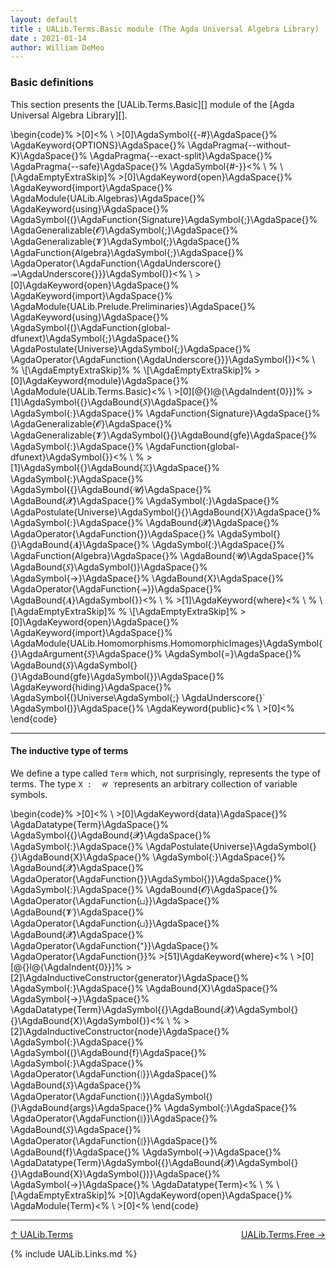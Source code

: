 ```yaml
---
layout: default
title : UALib.Terms.Basic module (The Agda Universal Algebra Library)
date : 2021-01-14
author: William DeMeo
---
```


### <a id="basic-definitions">Basic definitions</a>

This section presents the [UALib.Terms.Basic][] module of the [Agda Universal Algebra Library][].

\begin{code}%
\>[0]\<%
\\
\>[0]\AgdaSymbol{\{-\#}\AgdaSpace{}%
\AgdaKeyword{OPTIONS}\AgdaSpace{}%
\AgdaPragma{--without-K}\AgdaSpace{}%
\AgdaPragma{--exact-split}\AgdaSpace{}%
\AgdaPragma{--safe}\AgdaSpace{}%
\AgdaSymbol{\#-\}}\<%
\\
%
\\[\AgdaEmptyExtraSkip]%
\>[0]\AgdaKeyword{open}\AgdaSpace{}%
\AgdaKeyword{import}\AgdaSpace{}%
\AgdaModule{UALib.Algebras}\AgdaSpace{}%
\AgdaKeyword{using}\AgdaSpace{}%
\AgdaSymbol{(}\AgdaFunction{Signature}\AgdaSymbol{;}\AgdaSpace{}%
\AgdaGeneralizable{𝓞}\AgdaSymbol{;}\AgdaSpace{}%
\AgdaGeneralizable{𝓥}\AgdaSymbol{;}\AgdaSpace{}%
\AgdaFunction{Algebra}\AgdaSymbol{;}\AgdaSpace{}%
\AgdaOperator{\AgdaFunction{\AgdaUnderscore{}↠\AgdaUnderscore{}}}\AgdaSymbol{)}\<%
\\
\>[0]\AgdaKeyword{open}\AgdaSpace{}%
\AgdaKeyword{import}\AgdaSpace{}%
\AgdaModule{UALib.Prelude.Preliminaries}\AgdaSpace{}%
\AgdaKeyword{using}\AgdaSpace{}%
\AgdaSymbol{(}\AgdaFunction{global-dfunext}\AgdaSymbol{;}\AgdaSpace{}%
\AgdaPostulate{Universe}\AgdaSymbol{;}\AgdaSpace{}%
\AgdaOperator{\AgdaFunction{\AgdaUnderscore{}̇}}\AgdaSymbol{)}\<%
\\
%
\\[\AgdaEmptyExtraSkip]%
%
\\[\AgdaEmptyExtraSkip]%
\>[0]\AgdaKeyword{module}\AgdaSpace{}%
\AgdaModule{UALib.Terms.Basic}\<%
\\
\>[0][@{}l@{\AgdaIndent{0}}]%
\>[1]\AgdaSymbol{\{}\AgdaBound{𝑆}\AgdaSpace{}%
\AgdaSymbol{:}\AgdaSpace{}%
\AgdaFunction{Signature}\AgdaSpace{}%
\AgdaGeneralizable{𝓞}\AgdaSpace{}%
\AgdaGeneralizable{𝓥}\AgdaSymbol{\}\{}\AgdaBound{gfe}\AgdaSpace{}%
\AgdaSymbol{:}\AgdaSpace{}%
\AgdaFunction{global-dfunext}\AgdaSymbol{\}}\<%
\\
%
\>[1]\AgdaSymbol{\{}\AgdaBound{𝕏}\AgdaSpace{}%
\AgdaSymbol{:}\AgdaSpace{}%
\AgdaSymbol{\{}\AgdaBound{𝓤}\AgdaSpace{}%
\AgdaBound{𝓧}\AgdaSpace{}%
\AgdaSymbol{:}\AgdaSpace{}%
\AgdaPostulate{Universe}\AgdaSymbol{\}\{}\AgdaBound{X}\AgdaSpace{}%
\AgdaSymbol{:}\AgdaSpace{}%
\AgdaBound{𝓧}\AgdaSpace{}%
\AgdaOperator{\AgdaFunction{̇}}\AgdaSpace{}%
\AgdaSymbol{\}(}\AgdaBound{𝑨}\AgdaSpace{}%
\AgdaSymbol{:}\AgdaSpace{}%
\AgdaFunction{Algebra}\AgdaSpace{}%
\AgdaBound{𝓤}\AgdaSpace{}%
\AgdaBound{𝑆}\AgdaSymbol{)}\AgdaSpace{}%
\AgdaSymbol{→}\AgdaSpace{}%
\AgdaBound{X}\AgdaSpace{}%
\AgdaOperator{\AgdaFunction{↠}}\AgdaSpace{}%
\AgdaBound{𝑨}\AgdaSymbol{\}}\<%
\\
%
\>[1]\AgdaKeyword{where}\<%
\\
%
\\[\AgdaEmptyExtraSkip]%
%
\\[\AgdaEmptyExtraSkip]%
\>[0]\AgdaKeyword{open}\AgdaSpace{}%
\AgdaKeyword{import}\AgdaSpace{}%
\AgdaModule{UALib.Homomorphisms.HomomorphicImages}\AgdaSymbol{\{}\AgdaArgument{𝑆}\AgdaSpace{}%
\AgdaSymbol{=}\AgdaSpace{}%
\AgdaBound{𝑆}\AgdaSymbol{\}\{}\AgdaBound{gfe}\AgdaSymbol{\}}\AgdaSpace{}%
\AgdaKeyword{hiding}\AgdaSpace{}%
\AgdaSymbol{(}Universe\AgdaSymbol{;} \AgdaUnderscore{}̇\AgdaSymbol{)}\AgdaSpace{}%
\AgdaKeyword{public}\<%
\\
\>[0]\<%
\end{code}

-----------------------------------------------

#### <a id="the-inductive-type-of-terms">The inductive type of terms</a>

We define a type called `Term` which, not surprisingly, represents the type of terms. The type `X :  𝒰 ̇` represents an arbitrary collection of variable symbols.

\begin{code}%
\>[0]\<%
\\
\>[0]\AgdaKeyword{data}\AgdaSpace{}%
\AgdaDatatype{Term}\AgdaSpace{}%
\AgdaSymbol{\{}\AgdaBound{𝓧}\AgdaSpace{}%
\AgdaSymbol{:}\AgdaSpace{}%
\AgdaPostulate{Universe}\AgdaSymbol{\}\{}\AgdaBound{X}\AgdaSpace{}%
\AgdaSymbol{:}\AgdaSpace{}%
\AgdaBound{𝓧}\AgdaSpace{}%
\AgdaOperator{\AgdaFunction{̇}}\AgdaSymbol{\}}\AgdaSpace{}%
\AgdaSymbol{:}\AgdaSpace{}%
\AgdaBound{𝓞}\AgdaSpace{}%
\AgdaOperator{\AgdaFunction{⊔}}\AgdaSpace{}%
\AgdaBound{𝓥}\AgdaSpace{}%
\AgdaOperator{\AgdaFunction{⊔}}\AgdaSpace{}%
\AgdaBound{𝓧}\AgdaSpace{}%
\AgdaOperator{\AgdaFunction{⁺}}\AgdaSpace{}%
\AgdaOperator{\AgdaFunction{̇}}%
\>[51]\AgdaKeyword{where}\<%
\\
\>[0][@{}l@{\AgdaIndent{0}}]%
\>[2]\AgdaInductiveConstructor{generator}\AgdaSpace{}%
\AgdaSymbol{:}\AgdaSpace{}%
\AgdaBound{X}\AgdaSpace{}%
\AgdaSymbol{→}\AgdaSpace{}%
\AgdaDatatype{Term}\AgdaSymbol{\{}\AgdaBound{𝓧}\AgdaSymbol{\}\{}\AgdaBound{X}\AgdaSymbol{\}}\<%
\\
%
\>[2]\AgdaInductiveConstructor{node}\AgdaSpace{}%
\AgdaSymbol{:}\AgdaSpace{}%
\AgdaSymbol{(}\AgdaBound{f}\AgdaSpace{}%
\AgdaSymbol{:}\AgdaSpace{}%
\AgdaOperator{\AgdaFunction{∣}}\AgdaSpace{}%
\AgdaBound{𝑆}\AgdaSpace{}%
\AgdaOperator{\AgdaFunction{∣}}\AgdaSymbol{)(}\AgdaBound{args}\AgdaSpace{}%
\AgdaSymbol{:}\AgdaSpace{}%
\AgdaOperator{\AgdaFunction{∥}}\AgdaSpace{}%
\AgdaBound{𝑆}\AgdaSpace{}%
\AgdaOperator{\AgdaFunction{∥}}\AgdaSpace{}%
\AgdaBound{f}\AgdaSpace{}%
\AgdaSymbol{→}\AgdaSpace{}%
\AgdaDatatype{Term}\AgdaSymbol{\{}\AgdaBound{𝓧}\AgdaSymbol{\}\{}\AgdaBound{X}\AgdaSymbol{\})}\AgdaSpace{}%
\AgdaSymbol{→}\AgdaSpace{}%
\AgdaDatatype{Term}\<%
\\
%
\\[\AgdaEmptyExtraSkip]%
\>[0]\AgdaKeyword{open}\AgdaSpace{}%
\AgdaModule{Term}\<%
\\
\>[0]\<%
\end{code}

--------------------------------------

[↑ UALib.Terms](UALib.Terms.html)
<span style="float:right;">[UALib.Terms.Free →](UALib.Terms.Free.html)</span>

{% include UALib.Links.md %}
